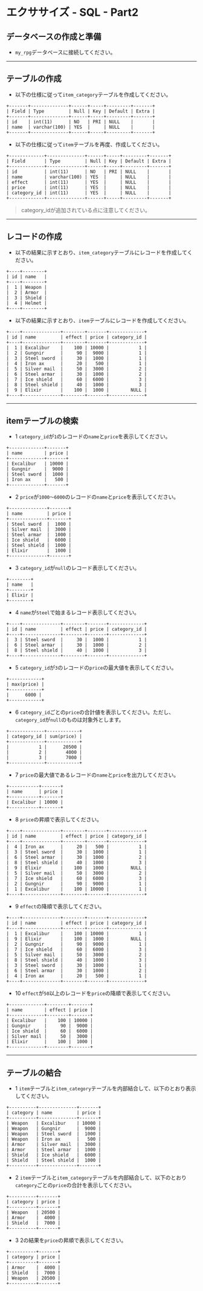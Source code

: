 # エクササイズ - SQL - Part2

## データベースの作成と準備

+ `my_rpg`データベースに接続してください。

---

## テーブルの作成

+ 以下の仕様に従って`item_category`テーブルを作成してください。

```
+-------+--------------+------+-----+---------+-------+
| Field | Type         | Null | Key | Default | Extra |
+-------+--------------+------+-----+---------+-------+
| id    | int(11)      | NO   | PRI | NULL    |       |
| name  | varchar(100) | YES  |     | NULL    |       |
+-------+--------------+------+-----+---------+-------+
```


+ 以下の仕様に従って`item`テーブルを再度、作成してください。

```
+-------------+--------------+------+-----+---------+-------+
| Field       | Type         | Null | Key | Default | Extra |
+-------------+--------------+------+-----+---------+-------+
| id          | int(11)      | NO   | PRI | NULL    |       |
| name        | varchar(100) | YES  |     | NULL    |       |
| effect      | int(11)      | YES  |     | NULL    |       |
| price       | int(11)      | YES  |     | NULL    |       |
| category_id | int(11)      | YES  |     | NULL    |       |
+-------------+--------------+------+-----+---------+-------+
```

> category_idが追加されている点に注意してください。

---

## レコードの作成

+ 以下の結果に示すとおり、`item_category`テーブルにレコードを作成してください。

```
+----+--------+
| id | name   |
+----+--------+
|  1 | Weapon |
|  2 | Armor  |
|  3 | Shield |
|  4 | Helmet |
+----+--------+
```

+ 以下の結果に示すとおり、`item`テーブルにレコードを作成してください。

```
+----+--------------+--------+-------+-------------+
| id | name         | effect | price | category_id |
+----+--------------+--------+-------+-------------+
|  1 | Excalibur    |    100 | 10000 |           1 |
|  2 | Gungnir      |     90 |  9000 |           1 |
|  3 | Steel sword  |     30 |  1000 |           1 |
|  4 | Iron ax      |     20 |   500 |           1 |
|  5 | Silver mail  |     50 |  3000 |           2 |
|  6 | Steel armar  |     30 |  1000 |           2 |
|  7 | Ice shield   |     60 |  6000 |           3 |
|  8 | Steel shield |     40 |  1000 |           3 |
|  9 | Elixir       |    100 |  1000 |        NULL |
+----+--------------+--------+-------+-------------+
```

---

## itemテーブルの検索

+ 1 `category_id`が`1`のレコードの`name`と`price`を表示してください。

```
+-------------+-------+
| name        | price |
+-------------+-------+
| Excalibur   | 10000 |
| Gungnir     |  9000 |
| Steel sword |  1000 |
| Iron ax     |   500 |
+-------------+-------+
```

+ 2 `price`が`1000〜6000`のレコードの`name`と`price`を表示してください。

```
+--------------+-------+
| name         | price |
+--------------+-------+
| Steel sword  |  1000 |
| Silver mail  |  3000 |
| Steel armar  |  1000 |
| Ice shield   |  6000 |
| Steel shield |  1000 |
| Elixir       |  1000 |
+--------------+-------+
```


+ 3 `category_id`が`null`のレコード表示してください。

```
+--------+
| name   |
+--------+
| Elixir |
+--------+
```

+ 4 `name`が`Steel`で始まるレコード表示してください。

```
+----+--------------+--------+-------+-------------+
| id | name         | effect | price | category_id |
+----+--------------+--------+-------+-------------+
|  3 | Steel sword  |     30 |  1000 |           1 |
|  6 | Steel armar  |     30 |  1000 |           2 |
|  8 | Steel shield |     40 |  1000 |           3 |
+----+--------------+--------+-------+-------------+
```


+ 5 `category_id`が`3`のレコードの`price`の最大値を表示してください。

```
+------------+
| max(price) |
+------------+
|      6000 |
+------------+
```

+ 6 `category_id`ごとの`price`の合計値を表示してください。ただし、`category_id`が`null`のものは対象外とします。


```
+-------------+------------+
| category_id | sum(price) |
+-------------+------------+
|           1 |      20500 |
|           2 |       4000 |
|           3 |       7000 |
+-------------+------------+
```

+ 7 `price`の最大値であるレコードの`name`と`price`を出力してください。


```
+-----------+-------+
| name      | price |
+-----------+-------+
| Excalibur | 10000 |
+-----------+-------+
```

+ 8 `price`の昇順で表示してください。

```
+----+--------------+--------+-------+-------------+
| id | name         | effect | price | category_id |
+----+--------------+--------+-------+-------------+
|  4 | Iron ax      |     20 |   500 |           1 |
|  3 | Steel sword  |     30 |  1000 |           1 |
|  6 | Steel armar  |     30 |  1000 |           2 |
|  8 | Steel shield |     40 |  1000 |           3 |
|  9 | Elixir       |    100 |  1000 |        NULL |
|  5 | Silver mail  |     50 |  3000 |           2 |
|  7 | Ice shield   |     60 |  6000 |           3 |
|  2 | Gungnir      |     90 |  9000 |           1 |
|  1 | Excalibur    |    100 | 10000 |           1 |
+----+--------------+--------+-------+-------------+
```


+ 9 `effect`の降順で表示してください。

```
+----+--------------+--------+-------+-------------+
| id | name         | effect | price | category_id |
+----+--------------+--------+-------+-------------+
|  1 | Excalibur    |    100 | 10000 |           1 |
|  9 | Elixir       |    100 |  1000 |        NULL |
|  2 | Gungnir      |     90 |  9000 |           1 |
|  7 | Ice shield   |     60 |  6000 |           3 |
|  5 | Silver mail  |     50 |  3000 |           2 |
|  8 | Steel shield |     40 |  1000 |           3 |
|  3 | Steel sword  |     30 |  1000 |           1 |
|  6 | Steel armar  |     30 |  1000 |           2 |
|  4 | Iron ax      |     20 |   500 |           1 |
+----+--------------+--------+-------+-------------+
```

+ 10 `effect`が`50`以上のレコードを`price`の降順で表示してください。

```
+-------------+--------+-------+
| name        | effect | price |
+-------------+--------+-------+
| Excalibur   |    100 | 10000 |
| Gungnir     |     90 |  9000 |
| Ice shield  |     60 |  6000 |
| Silver mail |     50 |  3000 |
| Elixir      |    100 |  1000 |
+-------------+--------+-------+
```

<!--
1.
select name, price from item where category_id = 2;

2.
select name, price from item where price between 1000 and 6000;

3.
select name from item where category_id is null;

4.
select * from item where name like 'Steel%';

5.
select max(price) from item where category_id = 3;

6.
select category_id, sum(price) from item where category_id is not null group by category_id;

7.
select name, price from item where price = (select max(price) from item);

8.
select * from item order by price;

9.
select * from item order by effect desc;

10.
select name, effect, price from item where effect >= 50 order by price desc;

-->


---

## テーブルの結合

+ 1 `item`テーブルと`item_category`テーブルを内部結合して、以下のとおり表示してください。

```
+----------+--------------+-------+
| category | name         | price |
+----------+--------------+-------+
| Weapon   | Excalibur    | 10000 |
| Weapon   | Gungnir      |  9000 |
| Weapon   | Steel sword  |  1000 |
| Weapon   | Iron ax      |   500 |
| Armor    | Silver mail  |  3000 |
| Armor    | Steel armar  |  1000 |
| Shield   | Ice shield   |  6000 |
| Shield   | Steel shield |  1000 |
+----------+--------------+-------+
```


+ 2 `item`テーブルと`item_category`テーブルを内部結合して、以下のとおり`category`ごとの`price`の合計を表示してください。

```
+----------+-------+
| category | price |
+----------+-------+
| Weapon   | 20500 |
| Armor    |  4000 |
| Shield   |  7000 |
+----------+-------+
```

+ 3 2の結果を`price`の昇順で表示してください。

```
+----------+-------+
| category | price |
+----------+-------+
| Armor    |  4000 |
| Shield   |  7000 |
| Weapon   | 20500 |
+----------+-------+
```

<!--

1.
select ic.name category, i.name, i.price from item i inner join item_category ic on i.category_id = ic.id;


2.
select ic.name category, i.price from (select category_id, sum(price) price from item group by category_id) i inner join item_category ic on i.category_id = ic.id;

3.
select ic.name category, i.price from (select category_id, sum(price) price from item group by category_id) i inner join item_category ic on i.category_id = ic.id order by 2;

-->